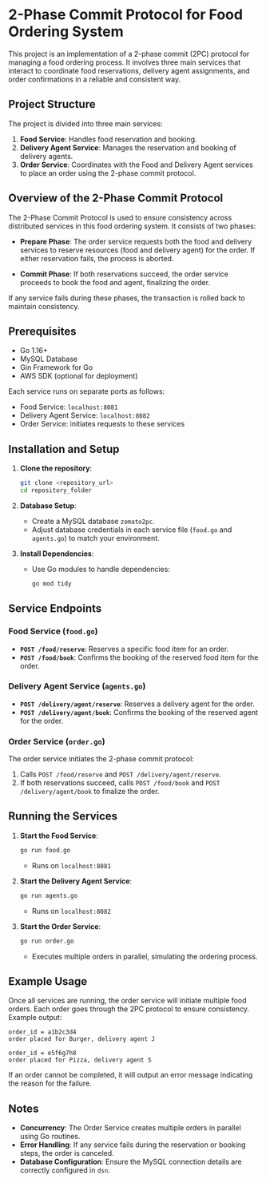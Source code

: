 # 2-Phase Commit Protocol for Food Ordering System

This project is an implementation of a 2-phase commit (2PC) protocol for managing a food ordering process. It involves three main services that interact to coordinate food reservations, delivery agent assignments, and order confirmations in a reliable and consistent way.

## Project Structure

The project is divided into three main services:

1. **Food Service**: Handles food reservation and booking.
2. **Delivery Agent Service**: Manages the reservation and booking of delivery agents.
3. **Order Service**: Coordinates with the Food and Delivery Agent services to place an order using the 2-phase commit protocol.

## Overview of the 2-Phase Commit Protocol

The 2-Phase Commit Protocol is used to ensure consistency across distributed services in this food ordering system. It consists of two phases:

- **Prepare Phase**: The order service requests both the food and delivery services to reserve resources (food and delivery agent) for the order. If either reservation fails, the process is aborted.

- **Commit Phase**: If both reservations succeed, the order service proceeds to book the food and agent, finalizing the order.

If any service fails during these phases, the transaction is rolled back to maintain consistency.

## Prerequisites

- Go 1.16+
- MySQL Database
- Gin Framework for Go
- AWS SDK (optional for deployment)

Each service runs on separate ports as follows:
- Food Service: `localhost:8081`
- Delivery Agent Service: `localhost:8082`
- Order Service: initiates requests to these services

## Installation and Setup

1. **Clone the repository**:
   ```bash
   git clone <repository_url>
   cd repository_folder
   ```

2. **Database Setup**:
   - Create a MySQL database `zomato2pc`.
   - Adjust database credentials in each service file (`food.go` and `agents.go`) to match your environment.

3. **Install Dependencies**:
   - Use Go modules to handle dependencies:
     ```bash
     go mod tidy
     ```

## Service Endpoints

### Food Service (`food.go`)

- **`POST /food/reserve`**: Reserves a specific food item for an order.
- **`POST /food/book`**: Confirms the booking of the reserved food item for the order.

### Delivery Agent Service (`agents.go`)

- **`POST /delivery/agent/reserve`**: Reserves a delivery agent for the order.
- **`POST /delivery/agent/book`**: Confirms the booking of the reserved agent for the order.

### Order Service (`order.go`)

The order service initiates the 2-phase commit protocol:
1. Calls `POST /food/reserve` and `POST /delivery/agent/reserve`.
2. If both reservations succeed, calls `POST /food/book` and `POST /delivery/agent/book` to finalize the order.

## Running the Services

1. **Start the Food Service**:
   ```bash
   go run food.go
   ```
   - Runs on `localhost:8081`

2. **Start the Delivery Agent Service**:
   ```bash
   go run agents.go
   ```
   - Runs on `localhost:8082`

3. **Start the Order Service**:
   ```bash
   go run order.go
   ```
   - Executes multiple orders in parallel, simulating the ordering process.

## Example Usage

Once all services are running, the order service will initiate multiple food orders. Each order goes through the 2PC protocol to ensure consistency. Example output:

```
order_id = a1b2c3d4
order placed for Burger, delivery agent J

order_id = e5f6g7h8
order placed for Pizza, delivery agent S
```

If an order cannot be completed, it will output an error message indicating the reason for the failure.

## Notes

- **Concurrency**: The Order Service creates multiple orders in parallel using Go routines.
- **Error Handling**: If any service fails during the reservation or booking steps, the order is canceled.
- **Database Configuration**: Ensure the MySQL connection details are correctly configured in `dsn`.

